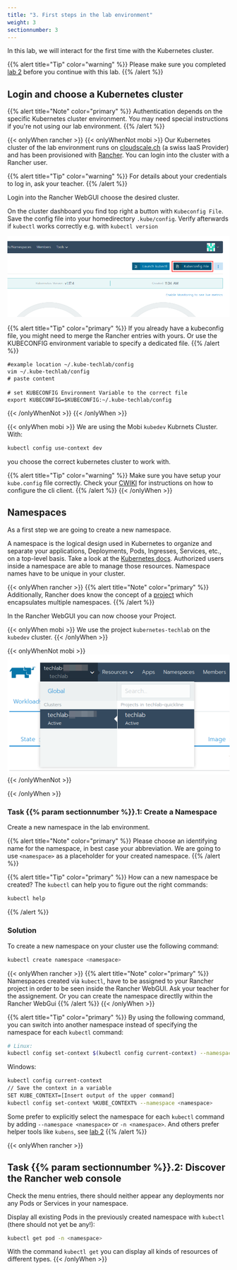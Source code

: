 ```yaml
---
title: "3. First steps in the lab environment"
weight: 3
sectionnumber: 3
---
```



In this lab, we will interact for the first time with the Kubernetes cluster.

{{% alert title="Tip" color="warning" %}}
Please make sure you completed [lab 2](../02.0/) before you continue with this lab.
{{% /alert %}}


## Login and choose a Kubernetes cluster

{{% alert title="Note" color="primary" %}}
Authentication depends on the specific Kubernetes cluster environment. You may need special instructions if you're not
using our lab environment.
{{% /alert %}}

{{< onlyWhen rancher >}}
{{< onlyWhenNot mobi >}}
Our Kubernetes cluster of the lab environment runs on [cloudscale.ch](https://cloudscale.ch) (a swiss IaaS Provider) and has been provisioned with [Rancher](https://rancher.com/). You can login into the cluster with a Rancher user.

{{% alert title="Tip" color="warning" %}}
For details about your credentials to log in, ask your teacher.
{{% /alert %}}

Login into the Rancher WebGUI choose the desired cluster.

On the cluster dashboard you find top right a button with `Kubeconfig File`. Save the config file into your homedirectory `.kube/config`. Verify afterwards if `kubectl` works correctly e.g. with `kubectl version`

![Download Kubeconfig File](kubectlconfigfilebutton.png)

{{% alert title="Tip" color="primary" %}}
If you already have a kubeconfig file, you might need to merge the Rancher entries with yours. Or use the KUBECONFIG environment variable to specify a dedicated file.
{{% /alert %}}

```
#example location ~/.kube-techlab/config
vim ~/.kube-techlab/config
# paste content

# set KUBECONFIG Environment Variable to the correct file
export KUBECONFIG=$KUBECONFIG:~/.kube-techlab/config
```

{{< /onlyWhenNot >}}
{{< /onlyWhen >}}

{{< onlyWhen mobi >}}
We are using the Mobi `kubedev` Kubrnets Cluster. With:

```bash
kubectl config use-context dev
```

you choose the correct kubernetes cluster to work with.

{{% alert title="Tip" color="warning" %}}
Make sure you have setup your `kube.config` file correctly. Check your [CWIKI](https://cwiki.mobicorp.ch/confluence/display/ITContSol/Set+up+Kubectl) for instructions on how to configure the cli client.
{{% /alert %}}
{{< /onlyWhen >}}


## Namespaces

As a first step we are going to create a new namespace.

A namespace is the logical design used in Kubernetes to organize and separate your applications, Deployments, Pods, Ingresses, Services, etc., on a top-level basis. Take a look at the [Kubernetes docs](https://kubernetes.io/docs/concepts/overview/working-with-objects/namespaces/). Authorized users inside a namespace are able to manage those resources. Namespace names have to be unique in your cluster.

{{< onlyWhen rancher >}}
{{% alert title="Note" color="primary" %}}
Additionally, Rancher does know the concept of a [project](https://rancher.com/docs/rancher/v2.x/en/cluster-admin/projects-and-namespaces/) which encapsulates multiple namespaces.
{{% /alert %}}

In the Rancher WebGUI you can now choose your Project.

{{< onlyWhen mobi >}}
We use the project `kubernetes-techlab` on the `kubedev` cluster.
{{< /onlyWhen >}}

{{< onlyWhenNot mobi >}}
![Rancher Project](chooseproject.png)
{{< /onlyWhenNot >}}

{{< /onlyWhen >}}


### Task {{% param sectionnumber %}}.1: Create a Namespace

Create a new namespace in the lab environment.

{{% alert title="Note" color="primary" %}}
Please choose an identifying name for the namespace, in best case your abbreviation. We are going to use `<namespace>` as a placeholder for your created namespace.
{{% /alert %}}


{{% alert title="Tip" color="primary" %}}
How can a new namespace be created? The `kubectl` can help you to figure out the right commands:

```bash
kubectl help
```

{{% /alert %}}


### Solution

To create a new namespace on your cluster use the following command:

```bash
kubectl create namespace <namespace>
```

{{< onlyWhen rancher >}}
{{% alert title="Note" color="primary" %}}
Namespaces created via `kubectl`, have to be assigned to your Rancher project in order to be seen inside the Rancher WebGUI. Ask your teacher for the assignement. Or you can create the namespace directlly within the Rancher WebGui
{{% /alert %}}
{{< /onlyWhen >}}


{{% alert title="Tip" color="primary" %}}
By using the following command, you can switch into another namespace instead of specifying the namespace for each `kubectl` command:

```bash
# Linux:
kubectl config set-context $(kubectl config current-context) --namespace <namespace>
```

Windows:

```bash
kubectl config current-context
// Save the context in a variable
SET KUBE_CONTEXT=[Insert output of the upper command]
kubectl config set-context %KUBE_CONTEXT% --namespace <namespace>
```

Some prefer to explicitly select the namespace for each `kubectl` command by adding `--namespace <namespace>`
or `-n <namespace>`. And others prefer helper tools like `kubens`, see [lab 2](../02.0)
{{% /alert %}}


{{< onlyWhen rancher >}}


## Task {{% param sectionnumber %}}.2: Discover the Rancher web console

Check the menu entries, there should neither appear any deployments nor any Pods or Services in your namespace.

Display all existing Pods in the previously created namespace with `kubectl`  (there should not yet be any!):

```bash
kubectl get pod -n <namespace>
```

With the command `kubectl get` you can display all kinds of resources of different types.
{{< /onlyWhen >}}
